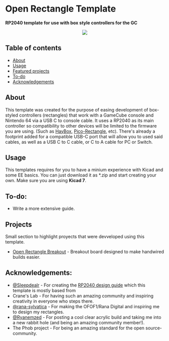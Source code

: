 
# Open Rectangle Template
**RP2040 template for use with box style controllers for the GC**

<p align="center">
  <img src="https://github.com/Armastardo/OpenRectangleTemplate/blob/main/Pictures/KicadRender.png?raw=true" />
</p>

## Table of contents
* [About](#about)
* [Usage](#usage)
* [Featured projects](#projects)
* [To-do](#to-do)
* [Acknowledgements](#acknowledgements)

## About
This template was created for the purpose of easing development of box-styled controllers (rectangles) that work with a GameCube console and Nintendo 64 via a USB C to console cable. It uses a RP2040 as its main controller so compatibility to other devices will be limited to the firmware you are using. (Such as [HayBox](https://github.com/JonnyHaystack/HayBox), [Pico-Rectangle](https://github.com/JulienBernard3383279/pico-rectangle), etc). There's already a footprint added for a compatible USB-C port that will allow you to used said cables, as well as a USB C to C cable, or C to A cable for PC or Switch.

## Usage
This templates requires for you to have a minium experience with Kicad and some EE basics. You can just download it as *.zip and start creating your own. Make sure you are using **Kicad 7**. 
## To-do:
- Write a more extensive guide.

## Projects
Small section to highlight proyects that were devveloped using this template.
- [Open Rectangle Breakout](https://github.com/Armastardo/OpenRectangleBreakout) - Breakout board designed to make handwired builds easier.

## Acknowledgements:
- [@Sleepdealr](https://github.com/Sleepdealr/) - For creating the [RP2040 design guide](https://github.com/Sleepdealr/RP2040-designguide) which this template is mostly based from
- Crane's Lab - For having such an amazing community and inspiring creativity in everyone who steps there.
- [@rana-sylvatica](https://github.com/rana-sylvatica/) - For making the OFOF1/Rana Digital and inspiring me to design my rectangles.
- [@Ryanemzed](https://github.com/Ryanemzed/) - For posting a cool clear acrylic build and taking me into a new rabbit hole (and being an amazing community member!).
- The Phob project - For being an amazing standard for the open source-community.